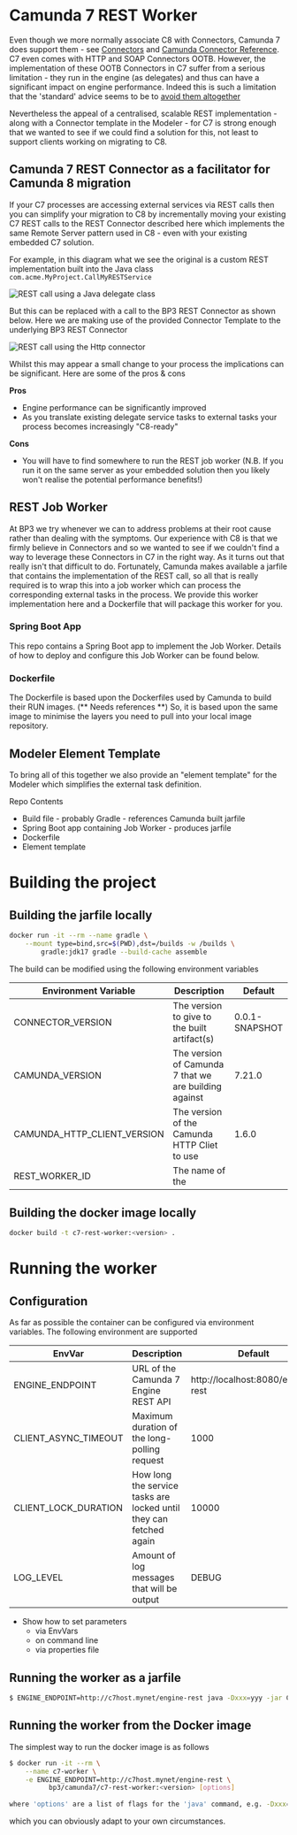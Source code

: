 # Camunda 7 REST Worker

Even though we more normally associate C8 with Connectors, Camunda 7 does support them - see
[Connectors](https://docs.camunda.org/manual/7.21/user-guide/process-engine/connectors/)
and [Camunda Connector Reference](https://docs.camunda.org/manual/7.21/reference/connect/).
C7 even comes with HTTP and SOAP Connectors OOTB.
However, the implementation of these OOTB Connectors in C7 suffer from a serious limitation -
they run in the engine (as delegates) and thus can have a significant impact on engine performance.
Indeed this is such a limitation that the 'standard' advice seems to be to
[avoid them altogether](https://forum.camunda.io/t/platform-7-connectors-rest-api/44282)

Nevertheless the appeal of a centralised, scalable REST implementation -
along with a Connector template in the Modeler - for C7
is strong enough that we wanted to see if we could find a solution for this,
not least to support clients working on migrating to C8.

## Camunda 7 REST Connector as a facilitator for Camunda 8 migration
If your C7 processes are accessing external services via REST calls then you can simplify your
migration to C8 by incrementally moving your existing C7 REST calls to the REST Connector described
here which implements the same Remote Server pattern used in C8 -
even with your existing embedded C7 solution.

For example, in this diagram what we see the original is a custom REST implementation built into the Java class
`com.acme.MyProject.CallMyRESTService`

![REST call using a Java delegate class](images/delegate-rest-call.png "Java delegate REST call example")

But this can be replaced with a call to the BP3 REST Connector as shown below.
Here we are making use of the provided Connector Template to the underlying BP3 REST Connector

![REST call using the Http connector](images/connector-rest-call.png "Connector REST call example")

Whilst this may appear a small change to your process the implications can be significant.
Here are some of the pros & cons

**Pros**
- Engine performance can be significantly improved
- As you translate existing delegate service tasks to external tasks your process becomes increasingly "C8-ready"

**Cons**
- You will have to find somewhere to run the REST job worker
  (N.B. If you run it on the same server as your embedded solution then you likely won't realise the potential
  performance benefits!)

## REST Job Worker
At BP3 we try whenever we can to address problems at their root cause rather than dealing with the
symptoms. Our experience with C8 is that we firmly believe in Connectors and so we wanted to see
if we couldn't find a way to leverage these Connectors in C7 in the right way. As it turns out
that really isn't that difficult to do. Fortunately, Camunda makes available a jarfile that
contains the implementation of the REST call, so all that is really required is to wrap this
into a job worker which can process the corresponding external tasks in the process. We provide
this worker implementation here and a Dockerfile that will package this worker for you.

### Spring Boot App
This repo contains a Spring Boot app to implement the Job Worker.
Details of how to deploy and configure this Job Worker can be found below.

### Dockerfile
The Dockerfile is based upon the Dockerfiles used by Camunda to build their RUN images.
(** Needs references **)
So, it is based upon the same image to minimise the layers you need to pull into your local image
repository.

## Modeler Element Template
To bring all of this together we also provide an "element template" for the Modeler which simplifies
the external task definition.

Repo Contents

- Build file - probably Gradle - references Camunda built jarfile
- Spring Boot app containing Job Worker - produces jarfile
- Dockerfile
- Element template

# Building the project
## Building the jarfile locally

```bash
docker run -it --rm --name gradle \
    --mount type=bind,src=$(PWD),dst=/builds -w /builds \
        gradle:jdk17 gradle --build-cache assemble
```
The build can be modified using the following environment variables


| Environment Variable        | Description                                    | Default        |
|-----------------------------|------------------------------------------------|----------------|
| CONNECTOR_VERSION           | The version to give to the built artifact(s)   | 0.0.1-SNAPSHOT |
| CAMUNDA_VERSION             | The version of Camunda 7 that we are building against | 7.21.0  |
| CAMUNDA_HTTP_CLIENT_VERSION | The version of the Camunda HTTP Cliet to use            | 1.6.0 |
| REST_WORKER_ID              | The name of the 

## Building the docker image locally

```bash
docker build -t c7-rest-worker:<version> .
```

# Running the worker
## Configuration
As far as possible the container can be configured via environment variables. The following environment
are supported

| EnvVar               | Description                                                        | Default                           |
|----------------------|--------------------------------------------------------------------|-----------------------------------|
| ENGINE_ENDPOINT      | URL of the Camunda 7 Engine REST API                               | http://localhost:8080/engine-rest |
| CLIENT_ASYNC_TIMEOUT | Maximum duration of the long-polling request                       | 1000                              |
| CLIENT_LOCK_DURATION | How long the service tasks are locked until they can fetched again | 10000                             |
| LOG_LEVEL            | Amount of log messages that will be output                         | DEBUG                             |

- Show how to set parameters
    - via EnvVars
    - on command line
    - via properties file

## Running the worker as a jarfile
```bash
$ ENGINE_ENDPOINT=http://c7host.mynet/engine-rest java -Dxxx=yyy -jar C7RESTConnector-<version>.jar
```

## Running the worker from the Docker image

The simplest way to run the docker image is as follows

```bash
$ docker run -it --rm \
    --name c7-worker \
    -e ENGINE_ENDPOINT=http://c7host.mynet/engine-rest \
          bp3/camunda7/c7-rest-worker:<version> [options]
          
where 'options' are a list of flags for the 'java' command, e.g. -Dxxx=yyy
```

which you can obviously adapt to your own circumstances.

